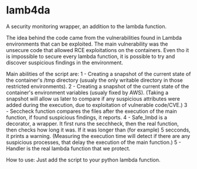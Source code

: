 # lamb4da
A security monitoring wrapper, an addition to the lambda function.

The idea behind the code came from the vulnerabilities found in Lambda environments that can be exploited. The main vulnerability was the unsecure code that allowed RCE exploitations on the containers. Even tho it is impossible to secure every lambda function, it is possible to try and discover suspicious findings in the environment. 

Main abilities of the script are:
1 - Creating a snapshot of the current state of the container's /tmp directory (usualy the only writable directory in those restricted environments). 
2 - Creating a snapshot of the current state of the container's environment variables (usualy fixed by AWS).
(Taking a snapshot will allow us later to compare if any suspicious attributes were added during the execution, due to exploitation of vulnerable code/CVE.)
3 - Seccheck function compares the files after the execution of the main function, if found suspicious findings, it reports.
4 - Safe_lmbd is a decorator, a wrapper. It first runs the secchheck, then the real function, then checks how long it was. If it was longer than (for example) 5 secconds, it prints a warning.
(Measuring the execution time will detect if there are any suspicious processes, that delay the execution of the main function.)
5 - Handler is the real lambda function that we protect.

How to use:
Just add the script to your python lambda function.
